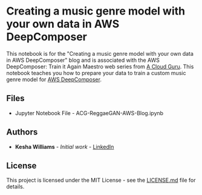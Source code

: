 # Creating a music genre model with your own data in AWS DeepComposer

This notebook is for the "Creating a music genre model with your own data in AWS DeepComposer" blog and is associated with the AWS DeepComposer: Train it Again Maestro web series from [A Cloud Guru](https://acloud.guru). This notebook teaches you how to prepare your data to train a custom music genre model for [AWS DeepComposer](https://aws.amazon.com/deepcomposer/).

## Files

* Jupyter Notebook File - ACG-ReggaeGAN-AWS-Blog.ipynb

## Authors

* **Kesha Williams** - *Initial work* - [LinkedIn](https://www.linkedin.com/in/java-rock-star-kesha/)

## License

This project is licensed under the MIT License - see the [LICENSE.md](https://github.com/ACloudGuru-Resources/Series_DeepComposer/blob/master/LICENSE) file for details.

